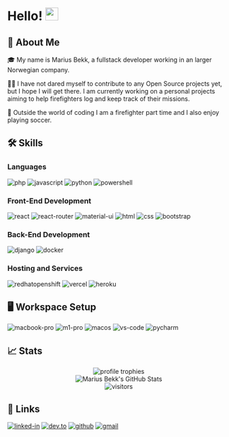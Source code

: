 # Hello! <img src="https://media.giphy.com/media/hvRJCLFzcasrR4ia7z/giphy.gif" width="29px" height="29px">

## 🚀 About Me

🎓 My name is Marius Bekk, a fullstack developer working in an larger Norwegian company.

👨‍💻 I have not dared myself to contribute to any Open Source projects yet, but I hope I will get there. I am currently working on a personal projects aiming to help firefighters log and keep track of their missions.

🎸 Outside the world of coding I am a firefighter part time and I also enjoy playing soccer.

## 🛠️ Skills

### Languages

![php](https://img.shields.io/badge/Php-777BB4?style=for-the-badge&logo=php&logoColor=white)
![javascript](https://img.shields.io/badge/JavaScript-323330?style=for-the-badge&logo=javascript&logoColor=F7DF1E)
![python](https://img.shields.io/badge/Python-3776AB?style=for-the-badge&logo=python&logoColor=white)
![powershell](https://img.shields.io/badge/PowerShell-5391FE?style=for-the-badge&logo=powershell&logoColor=white)

### Front-End Development

![react](https://img.shields.io/badge/React-20232A?style=for-the-badge&logo=react&logoColor=61DAFB)
![react-router](https://img.shields.io/badge/React_Router-CA4245?style=for-the-badge&logo=react-router&logoColor=white)
![material-ui](https://img.shields.io/badge/Material_UI-0081CB?style=for-the-badge&logo=mui&logoColor=white)
![html](https://img.shields.io/badge/HTML5-E34F26?style=for-the-badge&logo=html5&logoColor=white)
![css](https://img.shields.io/badge/CSS3-1572B6?style=for-the-badge&logo=css3&logoColor=white)
![bootstrap](https://img.shields.io/badge/Bootstrap-563D7C?style=for-the-badge&logo=bootstrap&logoColor=white)

### Back-End Development

![django](https://img.shields.io/badge/Django-092E20?style=for-the-badge&logo=django&logoColor=white)
![docker](https://img.shields.io/badge/Docker-2496ED?style=for-the-badge&logo=Docker&logoColor=white)

### Hosting and Services

![redhatopenshift](https://img.shields.io/badge/OpenShift-EE0000?style=for-the-badge&logo=RedHatOpenShift&logoColor=white)
![vercel](https://img.shields.io/badge/Vercel-000000?style=for-the-badge&logo=Vercel&logoColor=white)
![heroku](https://img.shields.io/badge/Heroku-430098?style=for-the-badge&logo=heroku&logoColor=white)


## 🖥️ Workspace Setup

![macbook-pro](https://img.shields.io/badge/Apple-Macbook_Pro_32GB_2021-000000?style=for-the-badge&logo=apple&logoColor=white)
![m1-pro](https://img.shields.io/badge/Apple-M1_Pro-000000?style=for-the-badge&logo=apple&logoColor=white)
![macos](https://img.shields.io/badge/Apple-macOS_Monterey-000000?style=for-the-badge&logo=apple&logoColor=white)
![vs-code](https://img.shields.io/badge/VS_Code-007ACC?style=for-the-badge&logo=Visual-Studio-Code&logoColor=white)
![pycharm](https://img.shields.io/badge/PyCharm-000000?style=for-the-badge&logo=PyCharm&logoColor=white)


## 📈 Stats

<div align="center">
    <img src="https://github-profile-trophy.vercel.app/?username=cynicalduck&row=1&column=6&margin-h=8&theme=darkhub&count_private=true&margin-w=15&no-frame=true" alt="profile trophies" />
    <br />
    <img src="https://github-readme-stats.vercel.app/api?username=cynicalduck&show_icons=true&hide_border=true" alt="Marius Bekk's GitHub Stats">
    <br />
    <img src="https://visitor-badge.laobi.icu/badge?page_id=cynicalduck.cynicalduck" alt="visitors">
</div>

## 🔗 Links

[![linked-in](https://img.shields.io/badge/Linked_In-0077B5?style=for-the-badge&logo=LinkedIn&logoColor=white)](https://www.linkedin.com/in/mariusbekk/)
[![dev.to](https://img.shields.io/badge/Dev.to-0A0A0A?style=for-the-badge&logo=DevdotTo&logoColor=white)](https://dev.to/cynicalduck)
[![github](https://img.shields.io/badge/GitHub-000000?style=for-the-badge&logo=GitHub&logoColor=white)](https://github.com/cynicalduck)
[![gmail](https://img.shields.io/badge/Gmail-D14836?style=for-the-badge&logo=Gmail&logoColor=white)](mailto:mariusbekk@gmail.com)
